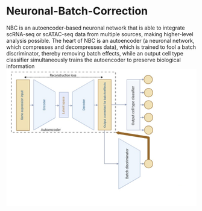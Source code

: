 # Neuronal-Batch-Correction
NBC is an autoencoder-based neuronal network that is able to integrate scRNA-seq or scATAC-seq data from multiple sources, making higher-level analysis possible. The heart of NBC is an autoencoder (a neuronal network, which compresses and decompresses data), which is trained to fool a batch discriminator, thereby removing batch effects, while an output cell type classifier simultaneously trains the autoencoder to preserve biological information
![Encoubntered problems with loading](model.png)
